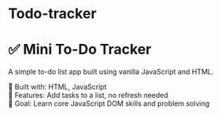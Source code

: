 # Todo-tracker
# ✅ Mini To-Do Tracker

A simple to-do list app built using vanilla JavaScript and HTML.

🔧 Built with: HTML, JavaScript  
📌 Features: Add tasks to a list, no refresh needed  
🧠 Goal: Learn core JavaScript DOM skills and problem solving
